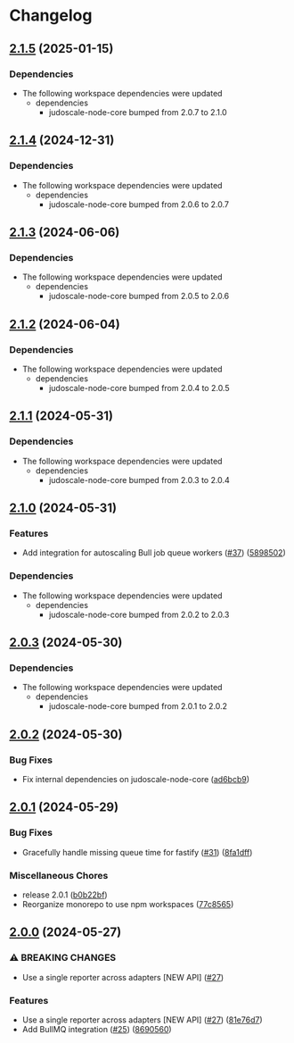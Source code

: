 # Changelog

## [2.1.5](https://github.com/judoscale/judoscale-node/compare/judoscale-fastify-v2.1.4...judoscale-fastify-v2.1.5) (2025-01-15)


### Dependencies

* The following workspace dependencies were updated
  * dependencies
    * judoscale-node-core bumped from 2.0.7 to 2.1.0

## [2.1.4](https://github.com/judoscale/judoscale-node/compare/judoscale-fastify-v2.1.3...judoscale-fastify-v2.1.4) (2024-12-31)


### Dependencies

* The following workspace dependencies were updated
  * dependencies
    * judoscale-node-core bumped from 2.0.6 to 2.0.7

## [2.1.3](https://github.com/judoscale/judoscale-node/compare/judoscale-fastify-v2.1.2...judoscale-fastify-v2.1.3) (2024-06-06)


### Dependencies

* The following workspace dependencies were updated
  * dependencies
    * judoscale-node-core bumped from 2.0.5 to 2.0.6

## [2.1.2](https://github.com/judoscale/judoscale-node/compare/judoscale-fastify-v2.1.1...judoscale-fastify-v2.1.2) (2024-06-04)


### Dependencies

* The following workspace dependencies were updated
  * dependencies
    * judoscale-node-core bumped from 2.0.4 to 2.0.5

## [2.1.1](https://github.com/judoscale/judoscale-node/compare/judoscale-fastify-v2.1.0...judoscale-fastify-v2.1.1) (2024-05-31)


### Dependencies

* The following workspace dependencies were updated
  * dependencies
    * judoscale-node-core bumped from 2.0.3 to 2.0.4

## [2.1.0](https://github.com/judoscale/judoscale-node/compare/judoscale-fastify-v2.0.3...judoscale-fastify-v2.1.0) (2024-05-31)


### Features

* Add integration for autoscaling Bull job queue workers ([#37](https://github.com/judoscale/judoscale-node/issues/37)) ([5898502](https://github.com/judoscale/judoscale-node/commit/58985020319f8d747c5ec4ce5c21e388d666f5f6))


### Dependencies

* The following workspace dependencies were updated
  * dependencies
    * judoscale-node-core bumped from 2.0.2 to 2.0.3

## [2.0.3](https://github.com/judoscale/judoscale-node/compare/judoscale-fastify-v2.0.2...judoscale-fastify-v2.0.3) (2024-05-30)


### Dependencies

* The following workspace dependencies were updated
  * dependencies
    * judoscale-node-core bumped from 2.0.1 to 2.0.2

## [2.0.2](https://github.com/judoscale/judoscale-node/compare/judoscale-fastify-v2.0.1...judoscale-fastify-v2.0.2) (2024-05-30)


### Bug Fixes

* Fix internal dependencies on judoscale-node-core ([ad6bcb9](https://github.com/judoscale/judoscale-node/commit/ad6bcb94561d913b67a6b5e2ed68a1477b1abeec))

## [2.0.1](https://github.com/judoscale/judoscale-node/compare/judoscale-fastify-v2.0.0...judoscale-fastify-v2.0.1) (2024-05-29)


### Bug Fixes

* Gracefully handle missing queue time for fastify ([#31](https://github.com/judoscale/judoscale-node/issues/31)) ([8fa1dff](https://github.com/judoscale/judoscale-node/commit/8fa1dff430e7cffc1f6dd97242734864145cf648))

### Miscellaneous Chores

* release 2.0.1 ([b0b22bf](https://github.com/judoscale/judoscale-node/commit/b0b22bf8dd8662d7ee4d0450abdbbf7462200492))
* Reorganize monorepo to use npm workspaces ([77c8565](https://github.com/judoscale/judoscale-node/commit/77c856565ce13859df057b73aec6f45044e9ffa6))

## [2.0.0](https://github.com/judoscale/judoscale-node/compare/judoscale-fastify-v1.3.0...judoscale-fastify-v2.0.0) (2024-05-27)


### ⚠ BREAKING CHANGES

* Use a single reporter across adapters [NEW API] ([#27](https://github.com/judoscale/judoscale-node/issues/27))

### Features

* Use a single reporter across adapters [NEW API] ([#27](https://github.com/judoscale/judoscale-node/issues/27)) ([81e76d7](https://github.com/judoscale/judoscale-node/commit/81e76d7f81c89919045649dc4109574503955304))
* Add BullMQ integration ([#25](https://github.com/judoscale/judoscale-node/issues/25)) ([8690560](https://github.com/judoscale/judoscale-node/commit/869056045d12465d1e75ac7254f9b2b55be520d7))
